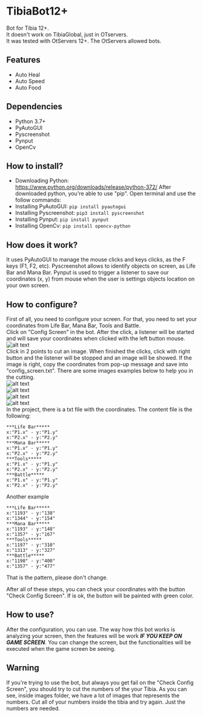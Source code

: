 # TibiaBot12+
Bot for Tibia 12+. <br>
It doesn't work on TibiaGlobal, just in OTservers. <br>
It was tested with OtServers 12+. The OtServers allowed bots.<br>

## Features
- Auto Heal
- Auto Speed
- Auto Food

## Dependencies
- Python 3.7+
- PyAutoGUI
- Pyscreenshot
- Pynput
- OpenCv
## How to install?
- Downloading Python: https://www.python.org/downloads/release/python-372/
After downloaded python, you're able to use "pip". Open terminal and use the follow commands:
- Installing PyAutoGUI: ```pip install pyautogui```
- Installing Pyscreenshot: ```pip3 install pyscreenshot```
- Installing Pynput: ```pip install pynput```
- Installing OpenCv: ```pip install opencv-python```
## How does it work?
 It uses PyAutoGUI to manage the mouse clicks and keys clicks, as the F keys (F1, F2, etc). Pyscreenshot allows to identify objects on screen, as Life Bar and Mana Bar. Pynput is used to trigger a listener to save our coordinates (x, y) from mouse when the user is settings objects location on your own screen.
## How to configure?
First of all, you need to configure your screen. For that, you need to set your coordinates from Life Bar, Mana Bar, Tools and Battle.<br>
Click on "Config Screen" in the bot. After the click, a listener will be started and will save your coordinates when clicked with the left button mouse.<br> 
![alt text](https://github.com/leoee/bot_for_tibia12.01/blob/master/images/botRD.png)<br>
Click in 2 points to cut an image. When finished the clicks, click with right button and the listener will be stopped and an image will be showed. If the image is right, copy the coordinates from pop-up message and save into "config_screen.txt". There are some images examples below to help you in the cutting.<br>
![alt text](https://github.com/leoee/bot_for_tibia12.01/blob/master/images/lifeRD.png)<br>
![alt text](https://github.com/leoee/bot_for_tibia12.01/blob/master/images/manaRD.png)<br>
![alt text](https://github.com/leoee/bot_for_tibia12.01/blob/master/images/toolsRD.png)<br>
![alt text](https://github.com/leoee/bot_for_tibia12.01/blob/master/images/battleRD.png)<br>
In the project, there is a txt file with the coordinates. The content file is the following:
```
***Life Bar*****
x:"P1.x" - y:"P1.y"
x:"P2.x" - y:"P2.y"
***Mana Bar*****
x:"P1.x" - y:"P1.y"
x:"P2.x" - y:"P2.y"
***Tools*****
x:"P1.x" - y:"P1.y"
x:"P2.x" - y:"P2.y"
***Battle*****
x:"P1.x" - y:"P1.y"
x:"P2.x" - y:"P2.y"
```
Another example<br>
```
***Life Bar*****
x:"1193" - y:"138"
x:"1344" - y:"154"
***Mana Bar*****
x:"1193" - y:"148"
x:"1357" - y:"167"
***Tools*****
x:"1197" - y:"310"
x:"1313" - y:"327"
***Battle*****
x:"1190" - y:"400"
x:"1357" - y:"477"
```
That is the pattern, please don't change.<br>

After all of these steps, you can check your coordinates with the button "Check Config Screen". If is ok, the button will be painted with green color.<br>

## How to use?
After the configuration, you can use. The way how this bot works is analyzing your screen, then the features will be work ***IF YOU KEEP ON GAME SCREEN***. You can change the screen, but the functionalities will be executed when the game screen be seeing.

## Warning
If you're trying to use the bot, but always you get fail on the "Check Config Screen", you should try to cut the numbers of the your Tibia. As you can see, inside images folder, we have a lot of images that represents the numbers. Cut all of your numbers inside the tibia and try again. Just the numbers are needed.
